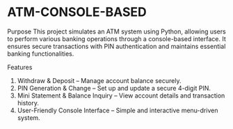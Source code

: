 # ATM-CONSOLE-BASED
Purpose
This project simulates an ATM system using Python, allowing users to perform various banking operations through a console-based interface. It ensures secure transactions with PIN authentication and maintains essential banking functionalities.

Features
1. Withdraw & Deposit – Manage account balance securely.
2. PIN Generation & Change – Set up and update a secure 4-digit PIN.
3. Mini Statement & Balance Inquiry – View account details and transaction history.
4. User-Friendly Console Interface – Simple and interactive menu-driven system.
